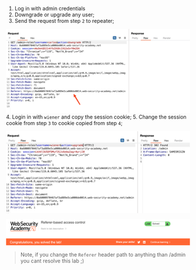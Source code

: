
1. Log in with admin credentials
2. Downgrade or upgrade any user;
3. Send the request from step `2` to repeater;

![](/static/img/Pasted_image_20231120104837.png)
4. Login in with `wiener` and copy the session cookie;
5. Change the session cookie from step `3` to cookie copied from  step `4`;

![](/static/img/Pasted_image_20231120105032.png)

![](/static/img/Pasted_image_20231120105039.png)

> Note,  if you change the `Referer` header path to anything than /admin you cant resolve this lab ;)